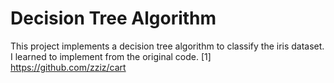 # Decision Tree Algorithm

This project implements a decision tree algorithm to classify the iris dataset.<br/>
I learned to implement from the original code.
[1] https://github.com/zziz/cart

